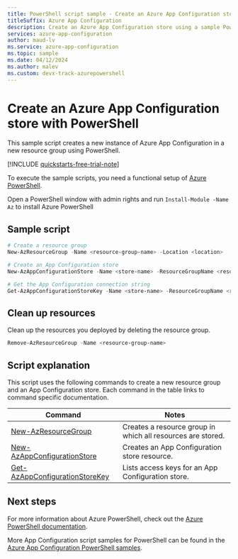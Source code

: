```yaml
---
title: PowerShell script sample - Create an Azure App Configuration store
titleSuffix: Azure App Configuration
description: Create an Azure App Configuration store using a sample PowerShell script. See reference article links to commands used in the script.
services: azure-app-configuration
author: maud-lv
ms.service: azure-app-configuration
ms.topic: sample
ms.date: 04/12/2024
ms.author: malev 
ms.custom: devx-track-azurepowershell
---
```


# Create an Azure App Configuration store with PowerShell

This sample script creates a new instance of Azure App Configuration in a new resource group using PowerShell.

[!INCLUDE [quickstarts-free-trial-note](../../../includes/quickstarts-free-trial-note.md)]

To execute the sample scripts, you need a functional setup of [Azure PowerShell](/powershell/azure/).

Open a PowerShell window with admin rights and run `Install-Module -Name Az` to install Azure PowerShell

## Sample script

```powershell
# Create a resource group 
New-AzResourceGroup -Name <resource-group-name> -Location <location>

# Create an App Configuration store
New-AzAppConfigurationStore -Name <store-name> -ResourceGroupName <resource-group-name> -Location <location> -Sku <sku>

# Get the App Configuration connection string 
Get-AzAppConfigurationStoreKey -Name <store-name> -ResourceGroupName <resource-group-name>
```

## Clean up resources

Clean up the resources you deployed by deleting the resource group.

```powershell
Remove-AzResourceGroup -Name <resource-group-name> 
```

## Script explanation

This script uses the following commands to create a new resource group and an App Configuration store. Each command in the table links to command specific documentation.

| Command | Notes |
|---|---|
| [New-AzResourceGroup](/powershell/module/az.resources/new-azresourcegroup) | Creates a resource group in which all resources are stored. |
| [New-AzAppConfigurationStore](/powershell/module/az.appconfiguration/new-azappconfigurationstore) | Creates an App Configuration store resource. |
| [Get-AzAppConfigurationStoreKey](/powershell/module/az.appconfiguration/get-azappconfigurationstorekey) | Lists access keys for an App Configuration store. |

## Next steps

For more information about Azure PowerShell, check out the [Azure PowerShell documentation](/powershell/azure/).

More App Configuration script samples for PowerShell can be found in the [Azure App Configuration PowerShell samples](../powershell-samples.md).
